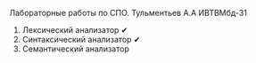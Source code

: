 Лабораторные работы по СПО. Тульментьев А.А ИВТВМбд-31

1. Лексический анализатор ✔
2. Синтаксический анализатор ✔
3. Семантический анализатор

